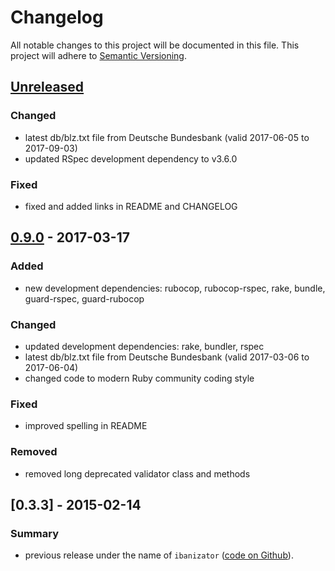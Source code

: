 # Changelog

All notable changes to this project will be documented in this file.
This project will adhere to [Semantic Versioning](http://semver.org/).

## [Unreleased]
### Changed
- latest db/blz.txt file from Deutsche Bundesbank (valid 2017-06-05 to 2017-09-03)
- updated RSpec development dependency to v3.6.0

### Fixed
- fixed and added links in README and CHANGELOG

## [0.9.0] - 2017-03-17
### Added
- new development dependencies: rubocop, rubocop-rspec, rake, bundle, guard-rspec, guard-rubocop

### Changed
- updated development dependencies: rake, bundler, rspec
- latest db/blz.txt file from Deutsche Bundesbank (valid 2017-03-06 to 2017-06-04)
- changed code to modern Ruby community coding style

### Fixed
- improved spelling in README

### Removed
- removed long deprecated validator class and methods

## [0.3.3] - 2015-02-14
### Summary

- previous release under the name of `ibanizator` ([code on Github](softwareinmotion/ibanizator)).  

[Unreleased]: https://github.com/dkd/dkd-ibanizator/compare/master...develop
[0.9.0]: https://github.com/dkd/dkd-ibanizator/releases/tag/v0.9.0
